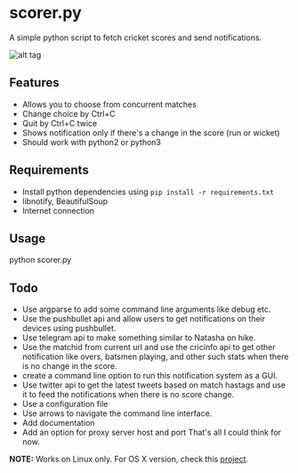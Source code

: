 # scorer.py
A simple python script to fetch cricket scores and send notifications.

![alt tag](http://i.imgur.com/LiMUo5V.png)

## Features ##
* Allows you to choose from concurrent matches
* Change choice by Ctrl+C
* Quit by Ctrl+C twice
* Shows notification only if there's a change in the score (run or wicket)
* Should work with python2 or python3

## Requirements ##
* Install python dependencies using `pip install -r requirements.txt`
* libnotify, BeautifulSoup
* Internet connection

## Usage ##
python scorer.py

## Todo ##
* Use argparse to add some command line arguments like debug etc.
* Use the pushbullet api and allow users to get notifications on their devices using pushbullet.
* Use telegram api to make something similar to Natasha on hike.
* Use the matchid from current url and use the cricinfo api to get other notification like overs, batsmen playing, and other such stats when there is no change in the score.
* create a command line option to run this notification system as a GUI.
* Use twitter api to get the latest tweets based on match hastags and use it to feed the notifications when there is no score change.
* Use a configuration file
* Use arrows to navigate the command line interface. 
* Add documentation
* Add an option for proxy server host and port
That's all I could think for now.

**NOTE:** Works on Linux only. For OS X version, check this [project](https://github.com/avinassh/score-notify).
